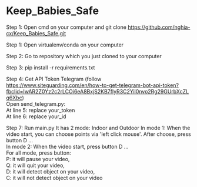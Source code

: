 # Keep_Babies_Safe

Step 1: Open cmd on your computer and git clone https://github.com/nghia-cx/Keep_Babies_Safe.git

Step 1: Open virtualenv/conda on your computer

Step 2: Go to repository which you just cloned to your computer

Step 3: pip install -r requirements.txt

Step 4: Get API Token Telegram (follow https://www.siteguarding.com/en/how-to-get-telegram-bot-api-token?fbclid=IwAR2Z0Yz2c2rLCOi6eA8BxjS2KB7flyR3C2Yil0nvo2Rg29GUrbXcZLq6Xbc)  
        Open send_telegram.py:  
            At line 5: replace your_token  
            At line 6: replace your_id  

Step 7: Run main.py
    It has 2 mode: Indoor and Outdoor
    In mode 1:
        When the video start, you can choose points via 'left click mouse'. After choose, press button D ...  
    In mode 2:
        When the video start, press button D ...  
    For all mode, press button:  
     P: it will pause your video,  
     Q: it will quit your video,  
     D: it will detect object on your video,  
     C: it will not detect object on your video  
    
